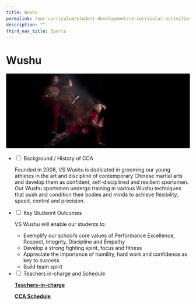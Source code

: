 ```yaml
---
title: Wushu
permalink: /our-curriculum/student-development/co-curricular-activities/sports-games/wushu/
description: ""
third_nav_title: Sports
---
```

# **Wushu**

![](/images/Wushu.jpg)

<ul class="jekyllcodex_accordion">
  <li>
    <input type="checkbox" id="accordion1">
    <label for="accordion1">Background / History of CCA</label>
    <div>
      <p>Founded in 2008, VS Wushu is dedicated in grooming our young athletes in the art and discipline of contemporary Chinese martial arts and develop them as confident, self-disciplined and resilient sportsmen. Our Wushu sportsmen undergo training in various Wushu techniques that push and condition their bodies and minds to achieve flexibility, speed, control and precision.</p>
    </div>
	</li>
	  <li>
    <input type="checkbox" id="accordion2">
    <label for="accordion2">Key Studennt Outcomes</label>
    <div>
			<p>VS Wushu will enable our students to:</p>
			<ul><li>Exemplify our school’s core values of Performance Excellence, Respect, Integrity, Discipline and Empathy</li><li>Develop a strong fighting spirit, focus and fitness</li><li>Appreciate the importance of humility, hard work and confidence as key to success</li><li>Build team spirit</li></ul>
    </div>
	</li> 
	  <li>
    <input type="checkbox" id="accordion3">
    <label for="accordion3">Teachers in-charge and Schedule</label>
    <div>
			<p><a href="/our-people/staff/cca-teachers/"><b>Teachers-in-charge</b></a></p>
			<p><a href="/cca-schedule/"><b>CCA Schedule</b></a></p>
    </div>
	</li> 
	</ul>